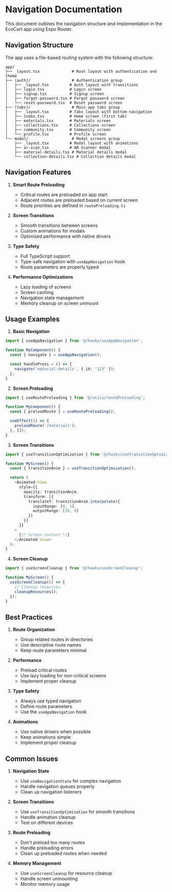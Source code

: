 # Navigation Documentation

This document outlines the navigation structure and implementation in the EcoCart app using Expo Router.

## Navigation Structure

The app uses a file-based routing system with the following structure:

```
app/
├── _layout.tsx              # Root layout with authentication and theme
├── (auth)/                  # Authentication group
│   ├── _layout.tsx         # Auth layout with transitions
│   ├── login.tsx           # Login screen
│   ├── signup.tsx          # Signup screen
│   ├── forgot-password.tsx # Forgot password screen
│   └── reset-password.tsx  # Reset password screen
├── (tabs)/                  # Main app tabs group
│   ├── _layout.tsx         # Tabs layout with bottom navigation
│   ├── index.tsx           # Home screen (first tab)
│   ├── materials.tsx       # Materials screen
│   ├── collections.tsx     # Collections screen
│   ├── community.tsx       # Community screen
│   └── profile.tsx         # Profile screen
└── modal/                   # Modal screens group
    ├── _layout.tsx         # Modal layout with animations
    ├── ar-scan.tsx         # AR Scanner modal
    ├── material-details.tsx # Material details modal
    └── collection-details.tsx # Collection details modal
```

## Navigation Features

1. **Smart Route Preloading**
   - Critical routes are preloaded on app start
   - Adjacent routes are preloaded based on current screen
   - Route priorities are defined in `routePreloading.ts`

2. **Screen Transitions**
   - Smooth transitions between screens
   - Custom animations for modals
   - Optimized performance with native drivers

3. **Type Safety**
   - Full TypeScript support
   - Type-safe navigation with `useAppNavigation` hook
   - Route parameters are properly typed

4. **Performance Optimizations**
   - Lazy loading of screens
   - Screen caching
   - Navigation state management
   - Memory cleanup on screen unmount

## Usage Examples

1. **Basic Navigation**
```typescript
import { useAppNavigation } from '@/hooks/useAppNavigation';

function MyComponent() {
  const { navigate } = useAppNavigation();

  const handlePress = () => {
    navigate('material-details', { id: '123' });
  };
}
```

2. **Screen Preloading**
```typescript
import { useRoutePreloading } from '@/utils/routePreloading';

function MyComponent() {
  const { preloadRoute } = useRoutePreloading();

  useEffect(() => {
    preloadRoute('/materials');
  }, []);
}
```

3. **Screen Transitions**
```typescript
import { useTransitionOptimization } from '@/hooks/useTransitionOptimization';

function MyScreen() {
  const { transitionAnim } = useTransitionOptimization();

  return (
    <Animated.View
      style={{
        opacity: transitionAnim,
        transform: [{
          translateY: transitionAnim.interpolate({
            inputRange: [0, 1],
            outputRange: [20, 0]
          })
        }]
      }}
    >
      {/* Screen content */}
    </Animated.View>
  );
}
```

4. **Screen Cleanup**
```typescript
import { useScreenCleanup } from '@/hooks/useScreenCleanup';

function MyScreen() {
  useScreenCleanup(() => {
    // Cleanup resources
    cleanupResources();
  });
}
```

## Best Practices

1. **Route Organization**
   - Group related routes in directories
   - Use descriptive route names
   - Keep route parameters minimal

2. **Performance**
   - Preload critical routes
   - Use lazy loading for non-critical screens
   - Implement proper cleanup

3. **Type Safety**
   - Always use typed navigation
   - Define route parameters
   - Use the `useAppNavigation` hook

4. **Animations**
   - Use native drivers when possible
   - Keep animations simple
   - Implement proper cleanup

## Common Issues

1. **Navigation State**
   - Use `useNavigationState` for complex navigation
   - Handle navigation queues properly
   - Clean up navigation listeners

2. **Screen Transitions**
   - Use `useTransitionOptimization` for smooth transitions
   - Handle animation cleanup
   - Test on different devices

3. **Route Preloading**
   - Don't preload too many routes
   - Handle preloading errors
   - Clean up preloaded routes when needed

4. **Memory Management**
   - Use `useScreenCleanup` for resource cleanup
   - Handle screen unmounting
   - Monitor memory usage 